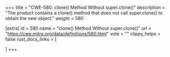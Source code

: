 +++
title = "CWE-580: clone() Method Without super.clone()"
description	= "The product contains a clone() method that does not call super.clone() to obtain the new object."
weight = 580

[extra]
id = 580
name = "clone() Method Without super.clone()"
url = "https://cwe.mitre.org/data/definitions/580.html"
vote = ""
clippy_helps = false
rust_docs_links = [
	
]
+++

